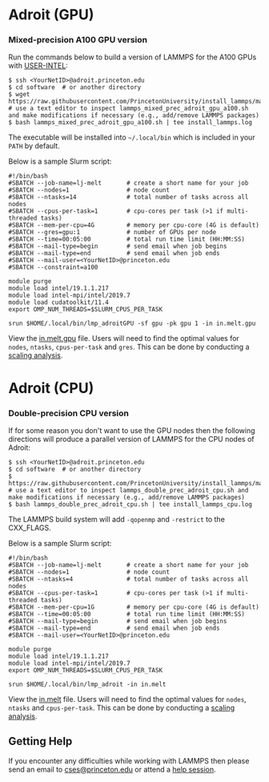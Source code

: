 # Adroit (GPU)

### Mixed-precision A100 GPU version

Run the commands below to build a version of LAMMPS for the A100 GPUs with [USER-INTEL](../misc/notes.md#USER-INTEL):

```
$ ssh <YourNetID>@adroit.princeton.edu
$ cd software  # or another directory
$ wget https://raw.githubusercontent.com/PrincetonUniversity/install_lammps/master/01_installing/adroit/lammps_mixed_prec_adroit_gpu_a100.sh
# use a text editor to inspect lammps_mixed_prec_adroit_gpu_a100.sh and make modifications if necessary (e.g., add/remove LAMMPS packages)
$ bash lammps_mixed_prec_adroit_gpu_a100.sh | tee install_lammps.log
```

The executable will be installed into `~/.local/bin` which is included in your `PATH` by default.

Below is a sample Slurm script:

```
#!/bin/bash
#SBATCH --job-name=lj-melt       # create a short name for your job
#SBATCH --nodes=1                # node count
#SBATCH --ntasks=14              # total number of tasks across all nodes
#SBATCH --cpus-per-task=1        # cpu-cores per task (>1 if multi-threaded tasks)
#SBATCH --mem-per-cpu=4G         # memory per cpu-core (4G is default)
#SBATCH --gres=gpu:1             # number of GPUs per node
#SBATCH --time=00:05:00          # total run time limit (HH:MM:SS)
#SBATCH --mail-type=begin        # send email when job begins
#SBATCH --mail-type=end          # send email when job ends
#SBATCH --mail-user=<YourNetID>@princeton.edu
#SBATCH --constraint=a100

module purge
module load intel/19.1.1.217
module load intel-mpi/intel/2019.7
module load cudatoolkit/11.4
export OMP_NUM_THREADS=$SLURM_CPUS_PER_TASK

srun $HOME/.local/bin/lmp_adroitGPU -sf gpu -pk gpu 1 -in in.melt.gpu
```

View the [in.melt.gpu](../misc/in.melt.gpu) file. Users will need to find the optimal values for `nodes`, `ntasks`, `cpus-per-task` and `gres`. This can be done by conducting a [scaling analysis](https://researchcomputing.princeton.edu/support/knowledge-base/scaling-analysis).

# Adroit (CPU)

### Double-precision CPU version

If for some reason you don't want to use the GPU nodes then the following directions will produce a parallel version of LAMMPS for the CPU nodes of Adroit:

```
$ ssh <YourNetID>@adroit.princeton.edu
$ cd software  # or another directory
$ https://raw.githubusercontent.com/PrincetonUniversity/install_lammps/master/01_installing/adroit/lammps_double_prec_adroit_cpu.sh
# use a text editor to inspect lammps_double_prec_adroit_cpu.sh and make modifications if necessary (e.g., add/remove LAMMPS packages)
$ bash lammps_double_prec_adroit_cpu.sh | tee install_lammps_cpu.log
```

The LAMMPS build system will add `-qopenmp` and `-restrict` to the CXX_FLAGS.

Below is a sample Slurm script:

```
#!/bin/bash
#SBATCH --job-name=lj-melt       # create a short name for your job
#SBATCH --nodes=1                # node count
#SBATCH --ntasks=4               # total number of tasks across all nodes
#SBATCH --cpus-per-task=1        # cpu-cores per task (>1 if multi-threaded tasks)
#SBATCH --mem-per-cpu=1G         # memory per cpu-core (4G is default)
#SBATCH --time=00:05:00          # total run time limit (HH:MM:SS)
#SBATCH --mail-type=begin        # send email when job begins
#SBATCH --mail-type=end          # send email when job ends
#SBATCH --mail-user=<YourNetID>@princeton.edu

module purge
module load intel/19.1.1.217
module load intel-mpi/intel/2019.7
export OMP_NUM_THREADS=$SLURM_CPUS_PER_TASK

srun $HOME/.local/bin/lmp_adroit -in in.melt
```

View the [in.melt](../misc/in.melt) file. Users will need to find the optimal values for `nodes`, `ntasks` and `cpus-per-task`. This can be done by conducting a [scaling analysis](https://researchcomputing.princeton.edu/support/knowledge-base/scaling-analysis).

## Getting Help

If you encounter any difficulties while working with LAMMPS then please send an email to <a href="mailto:cses@princeton.edu">cses@princeton.edu</a> or attend a [help session](https://researchcomputing.princeton.edu/support/help-sessions).
